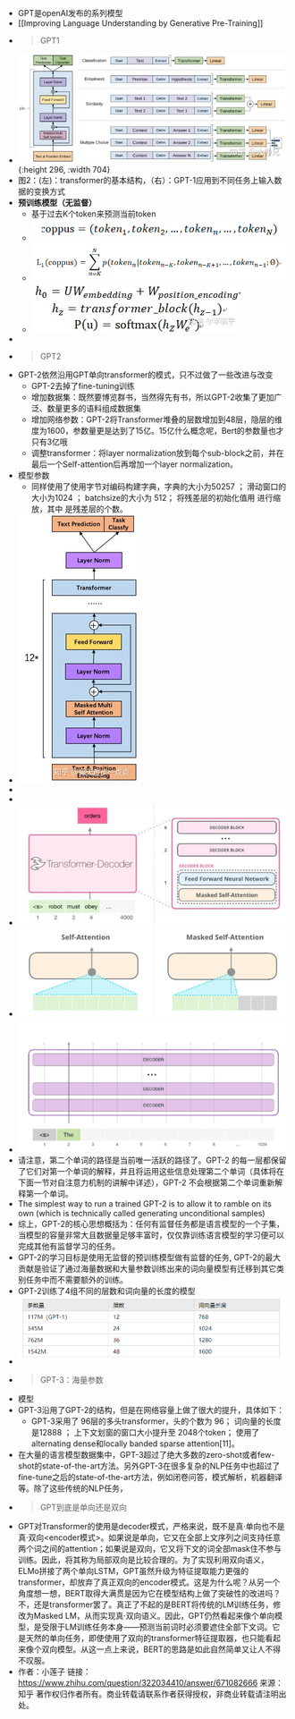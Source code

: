 - GPT是openAI发布的系列模型
- [[Improving Language Understanding by Generative Pre-Training]]
-
  >GPT1
- ![image.png](../assets/image_1660817008948_0.png){:height 296, :width 704}
- 图2：(左)：transformer的基本结构，（右）：GPT-1应用到不同任务上输入数据的变换方式
- **预训练模型（无监督）**
	- 基于过去K个token来预测当前token
	- ![image.png](../assets/image_1660817386285_0.png)
	- ![image.png](../assets/image_1660817397198_0.png)
	- ![image.png](../assets/image_1660817408156_0.png)
-
-
  >GPT2
- GPT-2依然沿用GPT单向transformer的模式，只不过做了一些改进与改变
	- GPT-2去掉了fine-tuning训练
	- 增加数据集：既然要博览群书，当然得先有书，所以GPT-2收集了更加广泛、数量更多的语料组成数据集
	- 增加网络参数：GPT-2将Transformer堆叠的层数增加到48层，隐层的维度为1600，参数量更是达到了15亿。15亿什么概念呢，Bert的参数量也才只有3亿哦
	- 调整transformer：将layer normalization放到每个sub-block之前，并在最后一个Self-attention后再增加一个layer normalization。
- 模型参数
	- 同样使用了使用字节对编码构建字典，字典的大小为50257  ；
	  滑动窗口的大小为1024  ；
	  batchsize的大小为 512；
	  将残差层的初始化值用  进行缩放，其中  是残差层的个数。
- ![image.png](../assets/image_1660817194260_0.png)
-
-
- ![image.png](../assets/image_1660814934494_0.png)
- ![image.png](../assets/image_1660815303888_0.png)
- ![image.png](../assets/image_1660814833142_0.png)
- 请注意，第二个单词的路径是当前唯一活跃的路径了。GPT-2 的每一层都保留了它们对第一个单词的解释，并且将运用这些信息处理第二个单词（具体将在下面一节对自注意力机制的讲解中详述），GPT-2 不会根据第二个单词重新解释第一个单词。
- The simplest way to run a trained GPT-2 is to allow it to ramble on its own (which is technically called generating unconditional samples)
- 综上，GPT-2的核心思想概括为：任何有监督任务都是语言模型的一个子集，当模型的容量非常大且数据量足够丰富时，仅仅靠训练语言模型的学习便可以完成其他有监督学习的任务。
- GPT-2的学习目标是使用无监督的预训练模型做有监督的任务, GPT-2的最大贡献是验证了通过海量数据和大量参数训练出来的词向量模型有迁移到其它类别任务中而不需要额外的训练。
- GPT-2训练了4组不同的层数和词向量的长度的模型
- ![image.png](../assets/image_1660817614358_0.png)
-
  >GPT-3：海量参数
- 模型
- GPT-3沿用了GPT-2的结构，但是在网络容量上做了很大的提升，具体如下：
	- GPT-3采用了 96层的多头transformer，头的个数为 96；
	  词向量的长度是12888 ；
	  上下文划窗的窗口大小提升至  2048个token；
	  使用了alternating dense和locally banded sparse attention[11]。
- 在大量的语言模型数据集中，GPT-3超过了绝大多数的zero-shot或者few-shot的state-of-the-art方法。另外GPT-3在很多复杂的NLP任务中也超过了fine-tune之后的state-of-the-art方法，例如闭卷问答，模式解析，机器翻译等。除了这些传统的NLP任务，
-
  >GPT到底是单向还是双向
- GPT对Transformer的使用是decoder模式，严格来说，既不是真·单向<LSTM>也不是真·双向<encoder模式>。如果说是单向，它又在全部上文序列之间支持任意两个词之间的attention；如果说是双向，它又将下文的词全部mask住不参与训练。因此，将其称为局部双向是比较合理的。为了实现利用双向语义，ELMo拼接了两个单向LSTM，GPT虽然升级为特征提取能力更强的transformer，却放弃了真正双向的encoder模式。这是为什么呢？从另一个角度想一想，BERT取得大满贯是因为它在模型结构上做了突破性的改进吗？不，还是transformer罢了。真正了不起的是BERT将传统的LM训练任务，修改为Masked LM，从而实现真·双向语义。因此，GPT仍然看起来像个单向模型，是受限于LM训练任务本身——预测当前词时必须要遮住全部下文词。它是天然的单向任务，即使使用了双向的transformer特征提取器，也只能看起来像个双向模型。从这一点上来说，BERT的思路是如此自然简单又让人不得不叹服。
- 作者：小莲子
  链接：https://www.zhihu.com/question/322034410/answer/671082666
  来源：知乎
  著作权归作者所有。商业转载请联系作者获得授权，非商业转载请注明出处。